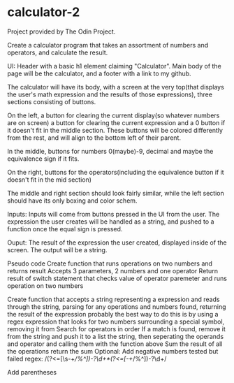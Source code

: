 # calculator-2
Project provided by The Odin Project.

Create a calculator program that takes an assortment of numbers and operators, and calculate the result.

UI: Header with a basic h1 element claiming "Calculator". Main body of the page will be the calculator, and a footer with a link to my
github.

The calculator will have its body, with a screen at the very top(that displays the user's math expression and the results of those
expressions), three sections consisting of buttons.

On the left, a button for clearing the current display(so whatever numbers are on
screen) a button for clearing the current expression and a 0 button if it doesn't fit in the middle section. These buttons will be colored
differently from the rest, and will align to the bottom left of their parent.

In the middle, buttons for numbers 0(maybe)-9, decimal and maybe the equivalence sign if it fits.

On the right, buttons for the operators(including the equivalence button if it doesn't fit in the mid section)

The middle and right section should look fairly similar, while the left section should have its only boxing and color schem. 

Inputs: Inputs will come from buttons pressed in the UI from the user. The expression the user creates will be handled as a string, and pushed to a function once the equal sign is pressed.

Ouput: The result of the expression the user created, displayed inside of the screen. The output will be a string.

Pseudo code
Create function that runs operations on two numbers and returns result 
  Accepts 3 parameters, 2 numbers and one operator
  Return result of switch statement that checks value of operator paremeter and runs operation on two numbers

Create function that accepts a string representing a expression and reads through the string, parsing for any operations and numbers found, returning the result of the expression
  probably the best way to do this is by using a regex expression that looks for two numbers surrounding a special symbol, removing it from
    Search for operators in order
    If a match is found, remove it from the string and push it to a list
  the string, then seperating the operands and operator and calling them with the function above
  Sum the result of all the operations
  return the sum
Optional: 
Add negative numbers
  tested but failed regex: /(?<=[\s-+*/%^])-?\d+\*(?<=[-+*/%^])-?\d+/

Add parentheses
  
